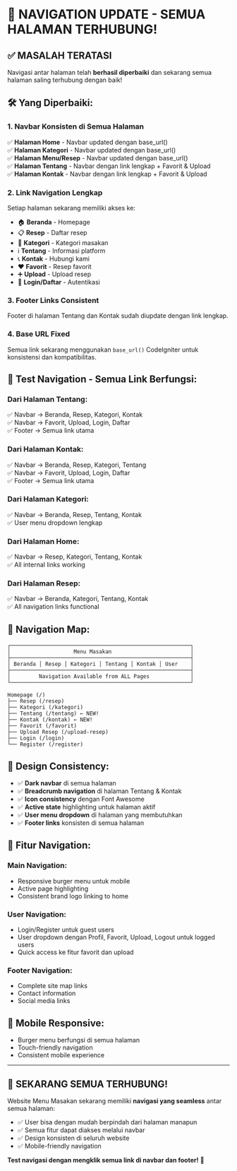 # 🔗 **NAVIGATION UPDATE - SEMUA HALAMAN TERHUBUNG!**

## ✅ **MASALAH TERATASI**

Navigasi antar halaman telah **berhasil diperbaiki** dan sekarang semua halaman saling terhubung dengan baik!

## 🛠️ **Yang Diperbaiki:**

### 1. **Navbar Konsisten di Semua Halaman**
✅ **Halaman Home** - Navbar updated dengan base_url()  
✅ **Halaman Kategori** - Navbar updated dengan base_url()  
✅ **Halaman Menu/Resep** - Navbar updated dengan base_url()  
✅ **Halaman Tentang** - Navbar dengan link lengkap + Favorit & Upload  
✅ **Halaman Kontak** - Navbar dengan link lengkap + Favorit & Upload  

### 2. **Link Navigation Lengkap**
Setiap halaman sekarang memiliki akses ke:
- 🏠 **Beranda** - Homepage
- 📋 **Resep** - Daftar resep
- 📁 **Kategori** - Kategori masakan  
- ℹ️ **Tentang** - Informasi platform
- 📞 **Kontak** - Hubungi kami
- ❤️ **Favorit** - Resep favorit
- ➕ **Upload** - Upload resep
- 🔐 **Login/Daftar** - Autentikasi

### 3. **Footer Links Consistent**
Footer di halaman Tentang dan Kontak sudah diupdate dengan link lengkap.

### 4. **Base URL Fixed**
Semua link sekarang menggunakan `base_url()` CodeIgniter untuk konsistensi dan kompatibilitas.

## 🧪 **Test Navigation - Semua Link Berfungsi:**

### **Dari Halaman Tentang:**
✅ Navbar → Beranda, Resep, Kategori, Kontak  
✅ Navbar → Favorit, Upload, Login, Daftar  
✅ Footer → Semua link utama  

### **Dari Halaman Kontak:**
✅ Navbar → Beranda, Resep, Kategori, Tentang  
✅ Navbar → Favorit, Upload, Login, Daftar  
✅ Footer → Semua link utama  

### **Dari Halaman Kategori:**
✅ Navbar → Beranda, Resep, Tentang, Kontak  
✅ User menu dropdown lengkap  

### **Dari Halaman Home:**
✅ Navbar → Resep, Kategori, Tentang, Kontak  
✅ All internal links working  

### **Dari Halaman Resep:**
✅ Navbar → Beranda, Kategori, Tentang, Kontak  
✅ All navigation links functional  

## 🎯 **Navigation Map:**

```
┌─────────────────────────────────────────────────────────┐
│                    Menu Masakan                         │
├─────────────────────────────────────────────────────────┤
│ Beranda │ Resep │ Kategori │ Tentang │ Kontak │ User    │
├─────────────────────────────────────────────────────────┤
│         Navigation Available from ALL Pages             │
└─────────────────────────────────────────────────────────┘

Homepage (/)
├── Resep (/resep)
├── Kategori (/kategori)
├── Tentang (/tentang) ← NEW!
├── Kontak (/kontak) ← NEW!
├── Favorit (/favorit)
├── Upload Resep (/upload-resep)
├── Login (/login)
└── Register (/register)
```

## 🎨 **Design Consistency:**

- ✅ **Dark navbar** di semua halaman
- ✅ **Breadcrumb navigation** di halaman Tentang & Kontak
- ✅ **Icon consistency** dengan Font Awesome
- ✅ **Active state** highlighting untuk halaman aktif
- ✅ **User menu dropdown** di halaman yang membutuhkan
- ✅ **Footer links** konsisten di semua halaman

## 🚀 **Fitur Navigation:**

### **Main Navigation:**
- Responsive burger menu untuk mobile
- Active page highlighting
- Consistent brand logo linking to home

### **User Navigation:**
- Login/Register untuk guest users
- User dropdown dengan Profil, Favorit, Upload, Logout untuk logged users
- Quick access ke fitur favorit dan upload

### **Footer Navigation:**
- Complete site map links
- Contact information
- Social media links

## 📱 **Mobile Responsive:**
- Burger menu berfungsi di semua halaman
- Touch-friendly navigation
- Consistent mobile experience

---

## 🎉 **SEKARANG SEMUA TERHUBUNG!**

Website Menu Masakan sekarang memiliki **navigasi yang seamless** antar semua halaman:

- ✅ User bisa dengan mudah berpindah dari halaman manapun
- ✅ Semua fitur dapat diakses melalui navbar
- ✅ Design konsisten di seluruh website
- ✅ Mobile-friendly navigation

**Test navigasi dengan mengklik semua link di navbar dan footer!** 🚀
